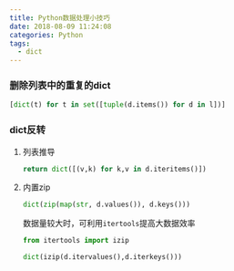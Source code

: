 ```yaml
---
title: Python数据处理小技巧
date: 2018-08-09 11:24:08
categories: Python
tags:
  - dict
---
```




### 删除列表中的重复的dict

```python
[dict(t) for t in set([tuple(d.items()) for d in l])]
```

### dict反转

1. 列表推导

   ```Python
   return dict([(v,k) for k,v in d.iteritems()])
   ```

2. 内置zip

   ```Python
   dict(zip(map(str, d.values()), d.keys()))
   ```

   数据量较大时，可利用`itertools`提高大数据效率

   ```python
   from itertools import izip
   
   dict(izip(d.itervalues(),d.iterkeys()))
   ```

   